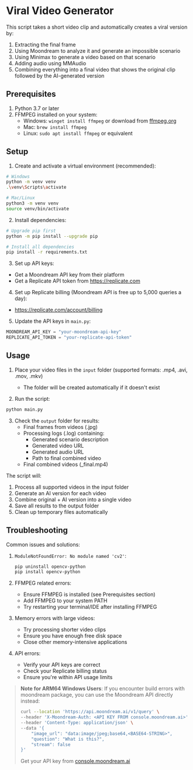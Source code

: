 # Viral Video Generator

This script takes a short video clip and automatically creates a viral version by:
1. Extracting the final frame
2. Using Moondream to analyze it and generate an impossible scenario
3. Using Minimax to generate a video based on that scenario
4. Adding audio using MMAudio
5. Combining everything into a final video that shows the original clip followed by the AI-generated version

## Prerequisites

1. Python 3.7 or later
2. FFMPEG installed on your system:
   - Windows: `winget install ffmpeg` or download from [ffmpeg.org](https://ffmpeg.org/download.html)
   - Mac: `brew install ffmpeg`
   - Linux: `sudo apt install ffmpeg` or equivalent

## Setup

1. Create and activate a virtual environment (recommended):
```bash
# Windows
python -m venv venv
.\venv\Scripts\activate

# Mac/Linux
python3 -m venv venv
source venv/bin/activate
```

2. Install dependencies:
```bash
# Upgrade pip first
python -m pip install --upgrade pip

# Install all dependencies
pip install -r requirements.txt
```

3. Set up API keys:
- Get a Moondream API key from their platform
- Get a Replicate API token from https://replicate.com

4. Set up Replicate billing (Moondream API is free up to 5,000 queries a day):
- https://replicate.com/account/billing

5. Update the API keys in `main.py`:
```python
MOONDREAM_API_KEY = "your-moondream-api-key"
REPLICATE_API_TOKEN = "your-replicate-api-token"
```

## Usage

1. Place your video files in the `input` folder (supported formats: .mp4, .avi, .mov, .mkv)
   - The folder will be created automatically if it doesn't exist

2. Run the script:
```bash
python main.py
```

3. Check the `output` folder for results:
   - Final frames from videos (.jpg)
   - Processing logs (.log) containing:
     - Generated scenario description
     - Generated video URL
     - Generated audio URL
     - Path to final combined video
   - Final combined videos (_final.mp4)

The script will:
1. Process all supported videos in the input folder
2. Generate an AI version for each video
3. Combine original + AI version into a single video
4. Save all results to the output folder
5. Clean up temporary files automatically

## Troubleshooting

Common issues and solutions:

1. `ModuleNotFoundError: No module named 'cv2'`:
   ```bash
   pip uninstall opencv-python
   pip install opencv-python
   ```

2. FFMPEG related errors:
   - Ensure FFMPEG is installed (see Prerequisites section)
   - Add FFMPEG to your system PATH
   - Try restarting your terminal/IDE after installing FFMPEG

3. Memory errors with large videos:
   - Try processing shorter video clips
   - Ensure you have enough free disk space
   - Close other memory-intensive applications

4. API errors:
   - Verify your API keys are correct
   - Check your Replicate billing status
   - Ensure you're within API usage limits 

> **Note for ARM64 Windows Users**: If you encounter build errors with moondream package, you can use the Moondream API directly instead:
> ```bash
> curl --location 'https://api.moondream.ai/v1/query' \
> --header 'X-Moondream-Auth: <API KEY FROM console.moondream.ai>' \
> --header 'Content-Type: application/json' \
> --data '{
>     "image_url": "data:image/jpeg;base64,<BASE64-STRING>",
>     "question": "What is this?",
>     "stream": false
> }'
> ```
> Get your API key from [console.moondream.ai](https://console.moondream.ai)
